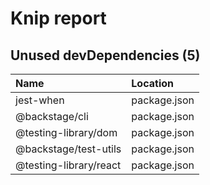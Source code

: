 # Knip report

## Unused devDependencies (5)

| Name                   | Location     |
|:-----------------------|:-------------|
| jest-when              | package.json |
| @backstage/cli         | package.json |
| @testing-library/dom   | package.json |
| @backstage/test-utils  | package.json |
| @testing-library/react | package.json |

